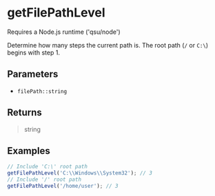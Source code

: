 # getFilePathLevel <Badge type="tip" text="JavaScript" />

<span class="node-required">Requires a Node.js runtime ('qsu/node')</span>

Determine how many steps the current path is. The root path (`/` or `C:\`) begins with step 1.

## Parameters

- `filePath::string`

## Returns

> string

## Examples

```javascript
// Include 'C:\' root path
getFilePathLevel('C:\\Windows\\System32'); // 3
// Include '/' root path
getFilePathLevel('/home/user'); // 3
```
